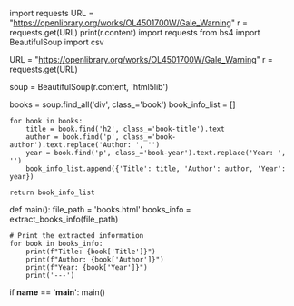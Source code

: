 import requests 
URL = "https://openlibrary.org/works/OL4501700W/Gale_Warning" 
r = requests.get(URL) 
print(r.content)
import requests 
from bs4 import BeautifulSoup 
import csv 

URL = "https://openlibrary.org/works/OL4501700W/Gale_Warning" 
r = requests.get(URL) 

soup = BeautifulSoup(r.content, 'html5lib') 


  books = soup.find_all('div', class_='book')
    book_info_list = []

    for book in books:
        title = book.find('h2', class_='book-title').text
        author = book.find('p', class_='book-author').text.replace('Author: ', '')
        year = book.find('p', class_='book-year').text.replace('Year: ', '')
        book_info_list.append({'Title': title, 'Author': author, 'Year': year})

    return book_info_list

def main():
    file_path = 'books.html'
    books_info = extract_books_info(file_path)

    # Print the extracted information
    for book in books_info:
        print(f"Title: {book['Title']}")
        print(f"Author: {book['Author']}")
        print(f"Year: {book['Year']}")
        print('---')

if __name__ == '__main__':
    main()

